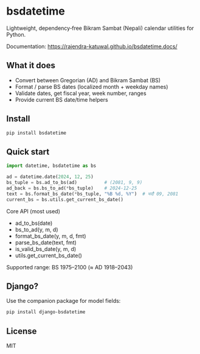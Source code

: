 # bsdatetime

Lightweight, dependency‑free Bikram Sambat (Nepali) calendar utilities for Python.

Documentation: https://rajendra-katuwal.github.io/bsdatetime.docs/

## What it does
* Convert between Gregorian (AD) and Bikram Sambat (BS)
* Format / parse BS dates (localized month + weekday names)
* Validate dates, get fiscal year, week number, ranges
* Provide current BS date/time helpers

## Install
```bash
pip install bsdatetime
```

## Quick start
```python
import datetime, bsdatetime as bs

ad = datetime.date(2024, 12, 25)
bs_tuple = bs.ad_to_bs(ad)          # (2081, 9, 9)
ad_back = bs.bs_to_ad(*bs_tuple)    # 2024-12-25
text = bs.format_bs_date(*bs_tuple, "%B %d, %Y")  # भदौ 09, 2081
current_bs = bs.utils.get_current_bs_date()
```

Core API (most used)
* ad_to_bs(date)
* bs_to_ad(y, m, d)
* format_bs_date(y, m, d, fmt)
* parse_bs_date(text, fmt)
* is_valid_bs_date(y, m, d)
* utils.get_current_bs_date()

Supported range: BS 1975–2100 (≈ AD 1918–2043)

## Django?
Use the companion package for model fields:
```bash
pip install django-bsdatetime
```

## License
MIT
